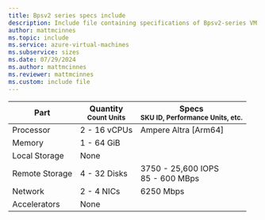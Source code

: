 ```yaml
---
title: Bpsv2 series specs include
description: Include file containing specifications of Bpsv2-series VM sizes.
author: mattmcinnes
ms.topic: include
ms.service: azure-virtual-machines
ms.subservice: sizes
ms.date: 07/29/2024
ms.author: mattmcinnes
ms.reviewer: mattmcinnes
ms.custom: include file
---
```

| Part | Quantity <br><sup>Count Units | Specs <br><sup>SKU ID, Performance Units, etc.  |
|---|---|---|
| Processor      | 2 - 16 vCPUs       | Ampere Altra [Arm64]                              |
| Memory         | 1 - 64 GiB          |                                  |
| Local Storage  | None           |                                |
| Remote Storage | 4 - 32 Disks    | 3750 - 25,600 IOPS <br>85 - 600 MBps   |
| Network        | 2 - 4 NICs          | 6250 Mbps                          |
| Accelerators   | None              |                                   |
